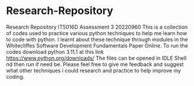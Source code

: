 # Research-Repository
Research Repository IT5016D Assessment 3 20220960
This is a collection of codes used to practice various python techniques to help me learn how to code with python.
I learnt about these technique through modules in the Whitecliffes Software Development Fundamentals Paper Online.
To run the codes download python 3.11.1 at this link https://www.python.org/downloads/
The files can be opened in IDLE Shell nd then run if need be.
Please feel free to give me feedback and suggest what other techniques i could research and practice to help improve my coding.
